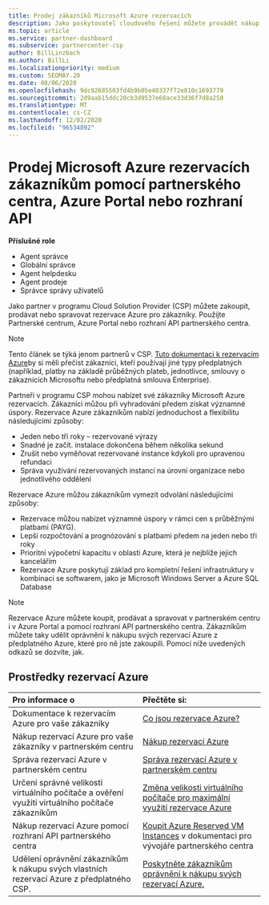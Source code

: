 ```yaml
---
title: Prodej zákazníků Microsoft Azure rezervacích
description: Jako poskytovatel cloudového řešení můžete provádět nákup, prodej nebo správu rezervací Azure pro zákazníky. Použijte Partnerské centrum, Azure Portal nebo rozhraní API partnerského centra.
ms.topic: article
ms.service: partner-dashboard
ms.subservice: partnercenter-csp
author: BillLinzbach
ms.author: BillLi
ms.localizationpriority: medium
ms.custom: SEOMAY.20
ms.date: 08/06/2020
ms.openlocfilehash: 9dc92685503fd4b9b05e40337f72e810c1693779
ms.sourcegitcommit: 2d9aab15ddc20cb3d9537e68ace33d36f7d8a250
ms.translationtype: MT
ms.contentlocale: cs-CZ
ms.lasthandoff: 12/02/2020
ms.locfileid: "96534892"
---
```

# <a name="sell-microsoft-azure-reservations-to-customers-using-partner-center-the-azure-portal-or-apis"></a>Prodej Microsoft Azure rezervacích zákazníkům pomocí partnerského centra, Azure Portal nebo rozhraní API

**Příslušné role**

- Agent správce
- Globální správce
- Agent helpdesku
- Agent prodeje
- Správce správy uživatelů

Jako partner v programu Cloud Solution Provider (CSP) můžete zakoupit, prodávat nebo spravovat rezervace Azure pro zákazníky. Použijte Partnerské centrum, Azure Portal nebo rozhraní API partnerského centra.

> [!NOTE]
> Tento článek se týká jenom partnerů v CSP. [Tuto dokumentaci k rezervacím Azure](/azure/cost-management-billing/reservations)by si měli přečíst zákazníci, kteří používají jiné typy předplatných (například, platby na základě průběžných plateb, jednotlivce, smlouvy o zákaznících Microsoftu nebo předplatná smlouva Enterprise).

Partneři v programu CSP mohou nabízet své zákazníky Microsoft Azure rezervacích. Zákazníci můžou při vyhradování předem získat významné úspory. Rezervace Azure zákazníkům nabízí jednoduchost a flexibilitu následujícími způsoby:

- Jeden nebo tři roky – rezervované výrazy
- Snadné je začít. instalace dokončena během několika sekund
- Zrušit nebo vyměňovat rezervované instance kdykoli pro upravenou refundaci
- Správa využívání rezervovaných instancí na úrovni organizace nebo jednotlivého oddělení

Rezervace Azure můžou zákazníkům vymezit odvolání následujícími způsoby:

- Rezervace můžou nabízet významné úspory v rámci cen s průběžnými platbami (PAYG).
- Lepší rozpočtování a prognózování s platbami předem na jeden nebo tři roky
- Prioritní výpočetní kapacitu v oblasti Azure, která je nejblíže jejich kancelářím
- Rezervace Azure poskytují základ pro kompletní řešení infrastruktury v kombinaci se softwarem, jako je Microsoft Windows Server a Azure SQL Database

>[!NOTE]
> Rezervace Azure můžete koupit, prodávat a spravovat v partnerském centru i v Azure Portal a pomocí rozhraní API partnerského centra. Zákazníkům můžete taky udělit oprávnění k nákupu svých rezervací Azure z předplatného Azure, které pro ně jste zakoupili. Pomocí níže uvedených odkazů se dozvíte, jak.

## <a name="azure-reservations-resources"></a>Prostředky rezervací Azure

|**Pro informace o**   |**Přečtěte si:**    |
|:-----------------------------|:-----------------|
| Dokumentace k rezervacím Azure pro vaše zákazníky | [Co jsou rezervace Azure?](/azure/billing/billing-save-compute-costs-reservations)
|Nákup rezervací Azure pro vaše zákazníky v partnerském centru   |[Nákup rezervací Azure](azure-reservations-buying.md)
|Správa rezervací Azure v partnerském centru | [Správa rezervací Azure v partnerském centru](azure-reservations-manage.md)
|Určení správné velikosti virtuálního počítače a ověření využití virtuálního počítače zákazníkům   |[Změna velikosti virtuálního počítače pro maximální využití rezervace Azure](azure-usage.md)   |
|Nákup rezervací Azure pomocí rozhraní API partnerského centra | [Koupit Azure Reserved VM Instances](/partner-center/develop/purchase-azure-reservations) v dokumentaci pro vývojáře partnerského centra   |
|Udělení oprávnění zákazníkům k nákupu svých vlastních rezervací Azure z předplatného CSP. | [Poskytněte zákazníkům oprávnění k nákupu svých rezervací Azure.](give-customers-permission.md)   |